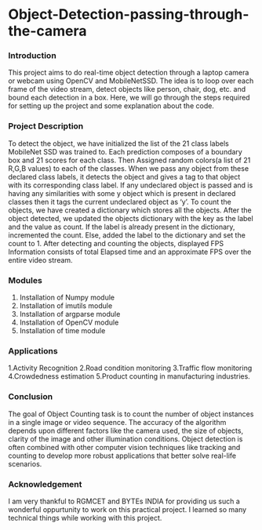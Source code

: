# Object-Detection-passing-through-the-camera

### Introduction

This project aims to do real-time object detection through a laptop camera or webcam using OpenCV and MobileNetSSD. The idea is to loop over each frame of the video stream, detect objects like person, chair, dog, etc. and bound each detection in a box. Here, we will go through the steps required for setting up the project and some explanation about the code.

### Project Description
To detect the object, we have initialized the list of the 21 class labels MobileNet SSD was trained to. Each prediction composes of a boundary box and 21 scores for each class. Then Assigned random colors(a list of 21 R,G,B values) to each of the classes. When we pass any object from these declared class labels, it detects the object and gives a tag to that object with its corresponding class label. If any undeclared object is passed and is having any similarities with some y object which is present in declared classes then it tags the current undeclared object as ‘y’. To count the objects, we have created a dictionary which stores all the objects. After the object detected, we updated the objects dictionary with the key as the label and the value as count. If the label is already present in the dictionary, incremented the count. Else, added the label to the dictionary and set the count to 1. After detecting and counting the objects, displayed FPS Information consists of total Elapsed time and an approximate FPS over the entire video stream.

### Modules
1. Installation of Numpy module
2. Installation of imutils module
3. Installation of argparse module
4. Installation of OpenCV module
5. Installation of time module

### Applications
1.Activity Recognition
2.Road condition monitoring
3.Traffic flow monitoring
4.Crowdedness estimation
5.Product counting in manufacturing industries.

### Conclusion
The goal of Object Counting task is to count the number of object instances in a single image or video sequence. The accuracy of the algorithm depends upon different factors like the camera used, the size of objects, clarity of the image and other illumination conditions. Object detection is often combined with other computer vision techniques like tracking and counting to develop more robust applications that better solve real-life scenarios.

### Acknowledgement
I am very thankful to RGMCET and BYTEs INDIA for providing us such a wonderful oppurtunity to work on this practical project. I learned so many technical things while working with this project.
